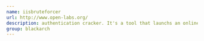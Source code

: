 ```yaml
---
name: iisbruteforcer
url: http://www.open-labs.org/
description: authentication cracker. It's a tool that launchs an online dictionary attack to test for weak or simple passwords against protected areas on an IIS Web server. URL : http://www.open-labs.org/ Groups : blackarch blackarch-cracker
group: blackarch
---
```


